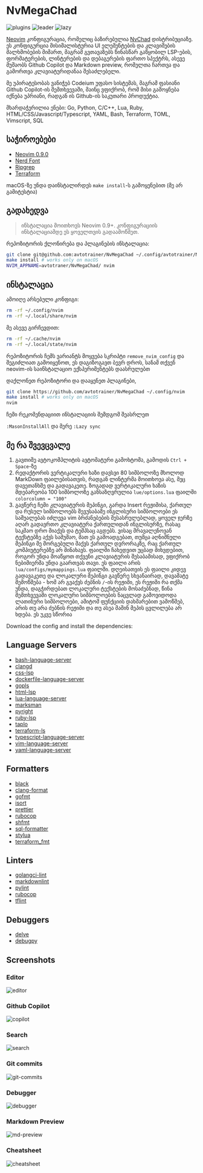 # NvMegaChad

![plugins](https://dotfyle.com/le4ker/nvmegachad/badges/plugins)
![leader](https://dotfyle.com/le4ker/nvmegachad/badges/leaderkey)
![lazy](https://dotfyle.com/le4ker/nvmegachad/badges/plugin-manager)

[Neovim](https://neovim.io/) კონფიგურაცია, რომელიც ბაზირებულია
[NvChad](https://nvchad.com/) დისტრიბუციაზე. ეს კონფიგურცია მისიმალისტურია
UI ელემენტების და კლავიშების მალხმობების მიმართ, მაგრამ გვთავაზებს წინასწარ
გაწყობილ LSP-ების, ფორმატერების, ლინტერების და დებაგერების ფართო სპექტრს,
ასევე მუშაობს Github Copilot და Markdown preview, რომელთა ჩართვა და გამორთვა
კლავიატურიდანაა შესაძლებელი.

მე უპირატესობას ვანიჭებ Codeium უფასო სისტემას, მაგრამ ფასიანი
Github Copilot-ის შემთხვევაში, მაინც ვფიქრობ, რომ მისი გამოყნება იქნება
უპრიანი, რადგან ის Github-ის საკუთარი პროდუქტია.

მხარდაჭერილია ენები: Go, Python, C/C++, Lua, Ruby,
HTML/CSS/Javascript/Typescript, YAML, Bash, Terraform, TOML, Vimscript, SQL

## საჭიროებები

- [Neovim 0.9.0](https://github.com/neovim/neovim/releases/tag/v0.9.0)
- [Nerd Font](https://www.nerdfonts.com/)
- [Ripgrep](https://github.com/BurntSushi/ripgrep)
- [Terraform](https://www.terraform.io/)

macOS-ზე უნდა დაინსტალირდეს `make install`-ს გამოყენებით (მე არ გამიტესტია)

## გადახედვა

> ინსტალაცია მოითხოვს Neovim 0.9+. კონფიგურაციის ინსტალაციამდე ეს ყოველთვის
> გადაამოწმეთ.

რეპოზიტორის ქლონირება და პლაგინების ინსტალაცია:

```sh
git clone git@github.com:avtotrainer/NvMegaChad ~/.config/avtotrainer/NvMegaChad
make install # works only on macOS
NVIM_APPNAME=avtotraner/NvMegaChad/ nvim
```

## ინსტალაცია

ამოიღე არსებული კონფიგი:

```sh
rm -rf ~/.config/nvim
rm -rf ~/.local/share/nvim
```

მე ასევე გირჩევდით:

```sh
rm -rf ~/.cache/nvim
rm -rf ~/.local/state/nvim
```

რეპოზიტორის ჩემს ვარიანტს მოყვება სკრიპტი `remove_nvim_config` და შეგიძლიათ
გამოიყენოთ, ეს დაგიზოგავთ ბევრ დროს, სანამ თქვენ neovim-ის საინსტალაციო
ექსპერიმენტებს დაასრულებთ

დაქლონეთ რეპოზიტორი და დააყენეთ პლაგინები,

```sh
git clone https://github.com/avtotrainer/NvMegaChad ~/.config/nvim
make install # works only on macOS
nvim
```

ჩემი რეკომენდაციით ინსტალაციის შემდგომ შეასრლეთ

`:MasonInstallAll` და მერე `:Lazy sync`

## მე რა შვევცვალე

1. გავთიშე ავტოკომპლიტის ავტომატური გამოხტომა, გამოდის `Ctrl + Space`-ზე
2. რედაქტორის ვერტიკალური ხაზი დავსვი 80 სიმბოლოზე მხოლოდ MarkDown
   ფაილებისათვის, რადგან ლინტერმა მოითხოვა ასე, მეც დავეთანხმე და გადავაკეთე.
   ზოგადად ვერტიკალური ხაზის მდებარეობა 100 სიმბოლოზე განსაზღვრულია
   `lue/options.lua` ფაილში `colorcolumn = "100"`
3. გავწერე ჩემი კლავიატურის მეპინგი, გარდა Insert რეჟიმისა, ქართულ და
   რუსულ სიმბოლოებს შევუსაბამე ინგლისური სიმბოლოები ეს საშუალებას იძლევა
   vim ბრძანებების შესასრულებლად, ყოველ ჯერზე აღარ გადავრთო კლავიატურა ქართულიდან
   ინგლისურზე, რასაც საკმაო დრო მიაქვს და ტემპსაც აგდებს. ვისაც მრავალენოვან
   ტექსტებზე აქვს სამუშაო, მათ ეს გამოადგებათ, თუმცა აღნიშნული მეპინგი მე
   მორგებული მაქვს ქართულ დვრორაკზე, რაც ქართულ კომპიუტერებზე არ მინახავს.
   ფაილში ჩახედვით უცბად მიხვდებით, როგორ უნდა მოაწყოთ თქვენი კლავიატურის
   შესაბამისად, ვფიქრობ ნებიმიერმა უნდა გაართვას თავი.
   ეს ფაილი არის `lua/configs/mymappings.lua` ფაილში. დღეისათვის ეს ფაილი კიდევ
   გადავაკეთე და ლოკალური მეპინგი გავწერე სხვანაირად, დავამატე შემოწმება - ხომ
   არ გვაქვს ძებნის `/`-ის რეჟიმი, ეს რეჟიმი რა თქმა უნდა, დაგჭირდებათ ლოკალური
   ტექსტების მოსაძებნად, წინა შემთხვევაში ლოკალური სიმბოლოების ნაცვლად
   გამოვიდოდა ლათინური სიმბოლოები, ამიტომ ფუნქციის დახმარებით ვამოწმებ, არის თუ
   არა ძებნის რეჟიმი და თუ ასეა მაშინ მეპის ცვლილება არ ხდება. ეს უკვე სწორია

Download the config and install the dependencies:

## Language Servers

- [bash-language-server](https://github.com/bash-lsp/bash-language-server)
- [clangd](https://clangd.llvm.org)
- [css-lsp](https://github.com/microsoft/vscode-css-languageservice)
- [dockerfile-language-server](https://github.com/rcjsuen/dockerfile-language-server-nodejs)
- [gopls](https://pkg.go.dev/golang.org/x/tools/gopls)
- [html-lsp](https://github.com/microsoft/vscode-html-languageservice)
- [lua-language-server](https://github.com/LuaLS/lua-language-server)
- [marksman](https://github.com/artempyanykh/marksman)
- [pyright](https://github.com/microsoft/pyright)
- [ruby-lsp](https://github.com/Shopify/ruby-lsp)
- [taplo](https://taplo.tamasfe.dev/)
- [terraform-ls](https://github.com/hashicorp/terraform-ls)
- [typescript-language-server](https://github.com/typescript-language-server/typescript-language-server)
- [vim-language-server](https://github.com/iamcco/vim-language-server)
- [yaml-language-server](https://github.com/redhat-developer/yaml-language-server)

## Formatters

- [black](https://github.com/psf/black)
- [clang-format](https://www.kernel.org/doc/html/latest/process/clang-format.html)
- [gofmt](https://pkg.go.dev/cmd/gofmt)
- [isort](https://github.com/PyCQA/isort)
- [prettier](https://github.com/prettier/prettier)
- [rubocop](https://github.com/rubocop/rubocop)
- [shfmt](https://github.com/mvdan/sh)
- [sql-formatter](https://github.com/sql-formatter-org/sql-formatter)
- [stylua](https://github.com/JohnnyMorganz/StyLua)
- [terraform_fmt](https://developer.hashicorp.com/terraform/cli/commands/fmt)

## Linters

- [golangci-lint](https://golangci-lint.run/)
- [markdownlint](https://github.com/DavidAnson/markdownlint)
- [pylint](https://pylint.org/)
- [rubocop](https://github.com/rubocop/rubocop)
- [tflint](https://github.com/terraform-linters/tflint)

## Debuggers

- [delve](https://github.com/go-delve/delve)
- [debugpy](https://github.com/microsoft/debugpy)

## Screenshots

### Editor

![editor](.github/images/editor.png)

### Github Copilot

![copilot](.github/images/copilot.png)

### Search

![search](.github/images/search.png)

### Git commits

![git-commits](.github/images/git-commits.png)

### Debugger

![debugger](.github/images/debugger.png)

### Markdown Preview

![md-preview](.github/images/md-preview.png)

### Cheatsheet

![cheatsheet](.github/images/cheatsheet.png)
